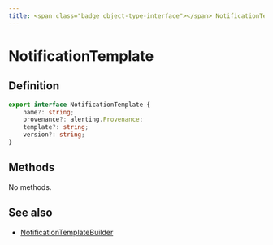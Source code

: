 ```yaml
---
title: <span class="badge object-type-interface"></span> NotificationTemplate
---
```

# <span class="badge object-type-interface"></span> NotificationTemplate

## Definition

```typescript
export interface NotificationTemplate {
	name?: string;
	provenance?: alerting.Provenance;
	template?: string;
	version?: string;
}

```
## Methods

No methods.
## See also

 * <span class="badge builder"></span> [NotificationTemplateBuilder](./builder-NotificationTemplateBuilder.md)
